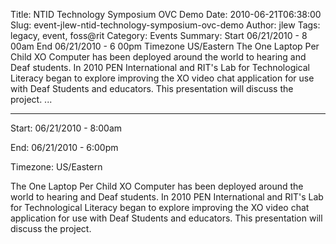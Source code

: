 Title: NTID Technology Symposium OVC Demo
Date: 2010-06-21T06:38:00
Slug: event-jlew-ntid-technology-symposium-ovc-demo
Author: jlew
Tags: legacy, event, foss@rit
Category: Events
Summary: Start  06/21/2010 - 8 00am  End  06/21/2010 - 6 00pm  Timezone  US/Eastern  The One Laptop Per Child XO Computer has been deployed around the world to hearing and Deaf students. In 2010 PEN International and RIT's Lab for Technological Literacy began to explore improving the XO video chat application for use with Deaf Students and educators. This presentation will discuss the project.   ... 

---
Start: 06/21/2010 - 8:00am

End: 06/21/2010 - 6:00pm

Timezone: US/Eastern

The One Laptop Per Child XO Computer has been deployed around the world to
hearing and Deaf students. In 2010 PEN International and RIT's Lab for
Technological Literacy began to explore improving the XO video chat
application for use with Deaf Students and educators. This presentation will
discuss the project.

